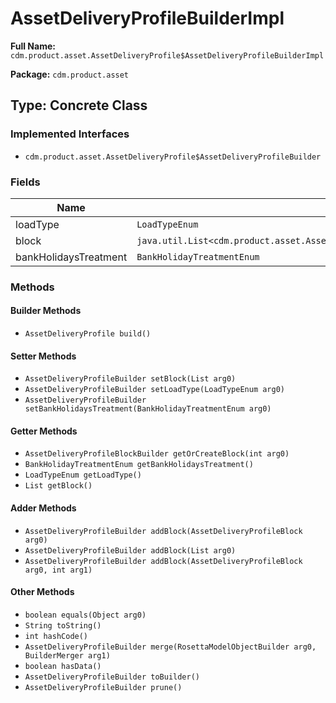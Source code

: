 # AssetDeliveryProfileBuilderImpl

**Full Name:** `cdm.product.asset.AssetDeliveryProfile$AssetDeliveryProfileBuilderImpl`

**Package:** `cdm.product.asset`

## Type: Concrete Class

### Implemented Interfaces

- `cdm.product.asset.AssetDeliveryProfile$AssetDeliveryProfileBuilder`

### Fields

| Name | Type | Description |
|------|------|-------------|
| loadType | `LoadTypeEnum` |  |
| block | `java.util.List<cdm.product.asset.AssetDeliveryProfileBlock$AssetDeliveryProfileBlockBuilder>` |  |
| bankHolidaysTreatment | `BankHolidayTreatmentEnum` |  |

### Methods

#### Builder Methods

- `AssetDeliveryProfile build()`

#### Setter Methods

- `AssetDeliveryProfileBuilder setBlock(List arg0)`
- `AssetDeliveryProfileBuilder setLoadType(LoadTypeEnum arg0)`
- `AssetDeliveryProfileBuilder setBankHolidaysTreatment(BankHolidayTreatmentEnum arg0)`

#### Getter Methods

- `AssetDeliveryProfileBlockBuilder getOrCreateBlock(int arg0)`
- `BankHolidayTreatmentEnum getBankHolidaysTreatment()`
- `LoadTypeEnum getLoadType()`
- `List getBlock()`

#### Adder Methods

- `AssetDeliveryProfileBuilder addBlock(AssetDeliveryProfileBlock arg0)`
- `AssetDeliveryProfileBuilder addBlock(List arg0)`
- `AssetDeliveryProfileBuilder addBlock(AssetDeliveryProfileBlock arg0, int arg1)`

#### Other Methods

- `boolean equals(Object arg0)`
- `String toString()`
- `int hashCode()`
- `AssetDeliveryProfileBuilder merge(RosettaModelObjectBuilder arg0, BuilderMerger arg1)`
- `boolean hasData()`
- `AssetDeliveryProfileBuilder toBuilder()`
- `AssetDeliveryProfileBuilder prune()`

